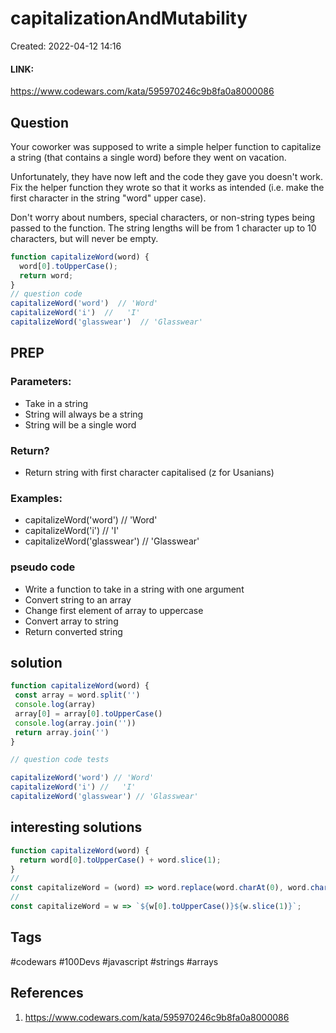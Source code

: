 # capitalizationAndMutability
Created: 2022-04-12 14:16

#### LINK:
https://www.codewars.com/kata/595970246c9b8fa0a8000086
## Question
Your coworker was supposed to write a simple helper function to capitalize a string (that contains a single word) before they went on vacation.

Unfortunately, they have now left and the code they gave you doesn't work. Fix the helper function they wrote so that it works as intended (i.e. make the first character in the string "word" upper case).

Don't worry about numbers, special characters, or non-string types being passed to the function. The string lengths will be from 1 character up to 10 characters, but will never be empty.

```javascript
function capitalizeWord(word) {
  word[0].toUpperCase();
  return word;
}
// question code
capitalizeWord('word')  // 'Word'
capitalizeWord('i')  //   'I'
capitalizeWord('glasswear')  // 'Glasswear'
```


## PREP
### Parameters:
- Take in a string
- String will always be a string
- String will be a single word

### Return?
- Return string with first character capitalised (z for Usanians)

### Examples:
- capitalizeWord('word')  // 'Word'
- capitalizeWord('i')  //   'I'
- capitalizeWord('glasswear')  // 'Glasswear'

### pseudo code
- Write a function to take in a string with one argument
- Convert string to an array
- Change first element of array to uppercase
- Convert array to string
- Return converted string

## solution
```javascript
function capitalizeWord(word) {
 const array = word.split('')
 console.log(array)
 array[0] = array[0].toUpperCase()
 console.log(array.join(''))
 return array.join('')
}

// question code tests

capitalizeWord('word') // 'Word'
capitalizeWord('i') //   'I'
capitalizeWord('glasswear') // 'Glasswear'
```

## interesting solutions
```javascript
function capitalizeWord(word) {
  return word[0].toUpperCase() + word.slice(1);
}
// 
const capitalizeWord = (word) => word.replace(word.charAt(0), word.charAt(0).toUpperCase());
//
const capitalizeWord = w => `${w[0].toUpperCase()}${w.slice(1)}`;
```

## Tags
#codewars #100Devs #javascript #strings #arrays 

## References
1. https://www.codewars.com/kata/595970246c9b8fa0a8000086
